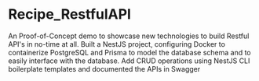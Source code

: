 # Recipe_RestfulAPI
An Proof-of-Concept demo to showcase new technologies to build Restful API's in no-time at all. Built a NestJS project, configuring Docker to containerize PostgreSQL and Prisma to model the database schema and to easily interface with the database. Add CRUD operations using NestJS CLI boilerplate templates and documented the APIs in Swagger
